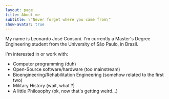 ```yaml
---
layout: page
title: About me
subtitle: \"Never forget where you came from\"
show-avatar: true
---
```


My name is Leonardo José Consoni. I'm currently a Master's Degree Engineering student from the University of São Paulo, in Brazil.

I'm interested in or work with:

- Computer programming (duh)
- Open-Source software/hardware (too mainstream)
- Bioengineering/Rehabilitation Engineering (somehow related to the first two)
- Military History (wait, what ?)
- A little Philosophy (ok, now that's getting weird...)
